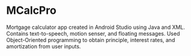 # MCalcPro
Mortgage calculator app created in Android Studio using Java and XML.
Contains text-to-speech, motion senser, and floating messages.
Used Object-Oriented programming to obtain principle, interest rates, and amortization from user inputs.
